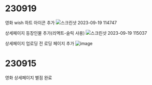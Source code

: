 # 230919
영화 wish 하트 아이콘 추가
![스크린샷 2023-09-19 114747](https://github.com/yyeojung/react_moviepage/assets/144653702/8c00229c-ce00-4da3-9352-e7d267b806f5)

상세페이지 등장인물 추가(리액트-슬릭 사용)
![스크린샷 2023-09-19 115037](https://github.com/yyeojung/react_moviepage/assets/144653702/e01eb9ff-4cf0-476c-bbf1-4fdd6eb00128)

상세페이지 업로딩 전 로딩 페이지 추가
![image](https://github.com/yyeojung/react_moviepage/assets/144653702/872830b6-8556-4bb5-92b5-6556c0e14957)
# 230915
영화 상세페이지 별점 완료
